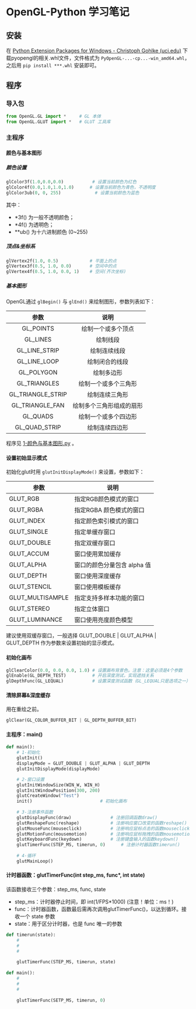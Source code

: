 # OpenGL-Python 学习笔记

## 安装

在 [Python Extension Packages for Windows - Christoph Gohlke (uci.edu)](https://www.lfd.uci.edu/~gohlke/pythonlibs/#pyopengl) 下载pyopengl的相关.whl文件，文件格式为 ``PyOpenGL-...-cp...-win_amd64.whl``，之后用 ``pip install ***.whl`` 安装即可。

## 程序

### 导入包

```python
from OpenGL.GL import *		# GL 本体
from OpenGL.GLUT import *	# GLUT 工具库
```

### 主程序

#### 颜色与基本图形

##### 颜色设置

```python
glColor3f(1.0,0.0,0.0)			 # 设置当前颜色为红色
glColor4f(0.0,1.0,1.0,1.0)		# 设置当前颜色为青色，不透明度
glColor3ub(0, 0, 255)			  # 设置当前颜色为蓝色
```

其中：

- \*3f() 为一般不透明颜色；
- \*4f() 为透明色；
- \*\*ub() 为十六进制颜色 (0~255)

##### 顶点&坐标系

```python
glVertex2f(1.0, 0.5)			# 平面上的点
glVertex3f(0.5, 1.0, 0.0)		# 空间中的点
glVertex4f(0.5, 1.0, 0.0, 1)	# 空间(齐次坐标)
```

##### 基本图形

OpenGL通过 ``glBegin()`` 与 ``glEnd()`` 来绘制图形，参数列表如下：

|参数|	说明|
|:--:|:--:|
|GL_POINTS|	绘制一个或多个顶点|
|GL_LINES|	绘制线段|
|GL_LINE_STRIP|	绘制连续线段|
|GL_LINE_LOOP|	绘制闭合的线段|
|GL_POLYGON|	绘制多边形|
|GL_TRIANGLES|	绘制一个或多个三角形|
|GL_TRIANGLE_STRIP|	绘制连续三角形|
|GL_TRIANGLE_FAN|	绘制多个三角形组成的扇形|
|GL_QUADS|	绘制一个或多个四边形|
|GL_QUAD_STRIP|	绘制连续四边形|

程序见 [1-颜色与基本图形.py](1-颜色与基本图形.py) 。

#### 设置初始显示模式

初始化glut时用 ``glutInitDisplayMode()`` 来设置，参数如下：

|参数|	说明|
|----|----|
|GLUT_RGB|	指定RGB颜色模式的窗口|
|GLUT_RGBA|	指定RGBA 颜色模式的窗口|
|GLUT_INDEX|	指定颜色索引模式的窗口|
|GLUT_SINGLE|	指定单缓存窗口|
|GLUT_DOUBLE|	指定双缓存窗口|
|GLUT_ACCUM|	窗口使用累加缓存|
|GLUT_ALPHA|	窗口的颜色分量包含 alpha 值|
|GLUT_DEPTH|	窗口使用深度缓存|
|GLUT_STENCIL|	窗口使用模板缓存|
|GLUT_MULTISAMPLE|	指定支持多样本功能的窗口|
|GLUT_STEREO|	指定立体窗口|
|GLUT_LUMINANCE|	窗口使用亮度颜色模型|

建议使用双缓存窗口，一般选择 GLUT_DOUBLE | GLUT_ALPHA | GLUT_DEPTH 作为参数来设置初始的显示模式。 

#### 初始化画布

```python
glClearColor(0.0, 0.0, 0.0, 1.0) # 设置画布背景色。注意：这里必须是4个参数
glEnable(GL_DEPTH_TEST)          # 开启深度测试，实现遮挡关系
glDepthFunc(GL_LEQUAL)           # 设置深度测试函数（GL_LEQUAL只是选项之一）
```

#### 清除屏幕&深度缓存

用在重绘之前。

```python
glClear(GL_COLOR_BUFFER_BIT | GL_DEPTH_BUFFER_BIT) 
```

#### 主程序：main()

```python
def main():
    # 1-初始化
    glutInit()
    displayMode = GLUT_DOUBLE | GLUT_ALPHA | GLUT_DEPTH
    glutInitDisplayMode(displayMode)

    # 2-窗口设置
    glutInitWindowSize(WIN_W, WIN_H)
    glutInitWindowPosition(300, 200)
    glutCreateWindow("Test")
    init()                          # 初始化画布
    
    # 3-注册事件函数
    glutDisplayFunc(draw)               # 注册回调函数draw()
    glutReshapeFunc(reshape)            # 注册响应窗口改变的函数reshape()
    glutMouseFunc(mouseclick)           # 注册响应鼠标点击的函数mouseclick()
    glutMotionFunc(mousemotion)         # 注册响应鼠标拖拽的函数mousemotion()
    glutKeyboardFunc(keydown)           # 注册键盘输入的函数keydown()
    glutTimerFunc(STEP_MS, timerun, 0)		# 注册计时器函数timerun()
    
    # 4-循环
    glutMainLoop()
```

#### 计时器函数：glutTimerFunc(int step_ms, func*, int state)

该函数接收三个参数：step_ms, func, state

- step_ms：计时器停止时间，即 int(1/FPS*1000) (注意！单位：ms！)
- func：计时器函数，函数最后需再次调用glutTimerFunc()，以达到循环。接收一个 state 参数
- state：用于区分计时器，也是 func 唯一的参数

```python
def timerun(state):
    #
    #
    #
    
    glutTimerFunc(STEP_MS, timerun, state)
    
def main():
    #
    #
    #
    
    glutTimerFunc(SETP_MS, timerun, 0)

```

